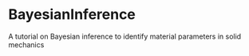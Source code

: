 # BayesianInference
A tutorial on Bayesian inference to identify material parameters in solid mechanics
